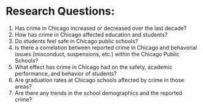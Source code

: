
# Research Questions:

  1. Has crime in Chicago increased or decreased over the last decade?
  2. How has crime in Chicago affected education and students?
  3. Do students feel safe in Chicago public schools?
  4. Is there a correlation between reported crime in Chicago and behavorial issues (misconduct, suspensions, etc.) within the Chicago Public Schools?
  5. What effect has crime in Chicago had on the safety, academic performance, and behavior of students?
  6. Are graduation rates at Chicago schools affected by crime in those areas?
  7. Are there any trends in the school demographics and the reported crime?
  
  

